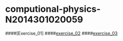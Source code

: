 # computional-physics-N2014301020059
####[Exercise_01]
####[exercise_02](https://github.com/Hentaijanai/computional-physics-N2014301020059/blob/master/my%20name)
####[exercise_03](https://github.com/Hentaijanai/computional-physics-N2014301020059/blob/master/its%20moving)
